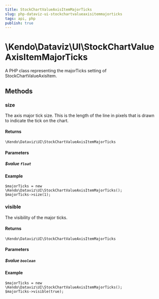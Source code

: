 ```yaml
---
title: StockChartValueAxisItemMajorTicks
slug: php-dataviz-ui-stockchartvalueaxisitemmajorticks
tags: api, php
publish: true
---
```


# \Kendo\Dataviz\UI\StockChartValueAxisItemMajorTicks

A PHP class representing the majorTicks setting of StockChartValueAxisItem.


## Methods

### size
The axis major tick size. This is the length of the line in pixels that is drawn to indicate the tick on the chart.

#### Returns
`\Kendo\Dataviz\UI\StockChartValueAxisItemMajorTicks`

#### Parameters

##### $value `float`



#### Example 
    $majorTicks = new \Kendo\Dataviz\UI\StockChartValueAxisItemMajorTicks();
    $majorTicks->size(1);

### visible
The visibility of the major ticks.

#### Returns
`\Kendo\Dataviz\UI\StockChartValueAxisItemMajorTicks`

#### Parameters

##### $value `boolean`



#### Example 
    $majorTicks = new \Kendo\Dataviz\UI\StockChartValueAxisItemMajorTicks();
    $majorTicks->visible(true);

